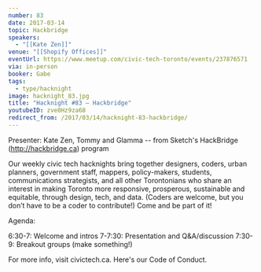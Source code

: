 ```yaml
---
number: 83
date: 2017-03-14
topic: Hackbridge
speakers:
  - "[[Kate Zen]]"
venue: "[[Shopify Offices]]"
eventUrl: https://www.meetup.com/civic-tech-toronto/events/237876571
via: in-person
booker: Gabe
tags:
  - type/hacknight
image: hacknight_83.jpg
title: "Hacknight #83 – Hackbridge"
youtubeID: zve0Hz9za68
redirect_from: /2017/03/14/hacknight-83-hackbridge/
---
```


Presenter: Kate Zen, Tommy and Glamma -- from Sketch's HackBridge (http://hackbridge.ca) program

Our weekly civic tech hacknights bring together designers, coders, urban planners, government staff, mappers, policy-makers, students, communications strategists, and all other Torontonians who share an interest in making Toronto more responsive, prosperous, sustainable and equitable, through design, tech, and data. (Coders are welcome, but you don’t have to be a coder to contribute!) Come and be part of it!

Agenda:

6:30-7: Welcome and intros
7-7:30: Presentation and Q&A/discussion
7:30-9: Breakout groups (make something!)

For more info, visit civictech.ca. Here's our Code of Conduct.